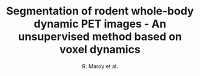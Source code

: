 ---
author: R. Maroy et al.
title: Segmentation of rodent whole-body dynamic PET images - An unsupervised method based on voxel dynamics
journal: IEEE Transactions on Medical Imaging
year: 2008
type: article
doi: 10.1109/TMI.2007.905106
---